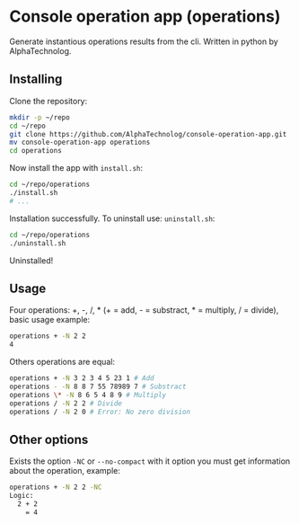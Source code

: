 # Console operation app (operations)

Generate instantious operations results from the cli.
Written in python by AlphaTechnolog.

## Installing

Clone the repository:

```sh
mkdir -p ~/repo
cd ~/repo
git clone https://github.com/AlphaTechnolog/console-operation-app.git
mv console-operation-app operations
cd operations
```

Now install the app with `install.sh`:

```sh
cd ~/repo/operations
./install.sh
# ...
```

Installation successfully. To uninstall use: `uninstall.sh`:

```sh
cd ~/repo/operations
./uninstall.sh
```

Uninstalled!

## Usage

Four operations: +, -, /, * (+ = add, - = substract, * = multiply,
/ = divide), basic usage example:

```sh
operations + -N 2 2
4
```

Others operations are equal:

```sh
operations + -N 3 2 3 4 5 23 1 # Add
operations - -N 8 8 7 55 78989 7 # Substract
operations \* -N 8 6 5 4 8 9 # Multiply
operations / -N 2 2 # Divide
operations / -N 2 0 # Error: No zero division
```

## Other options

Exists the option `-NC` or `--no-compact` with it option
you must get information about the operation, example:

```sh
operations + -N 2 2 -NC
Logic:
  2 + 2
    = 4
```
